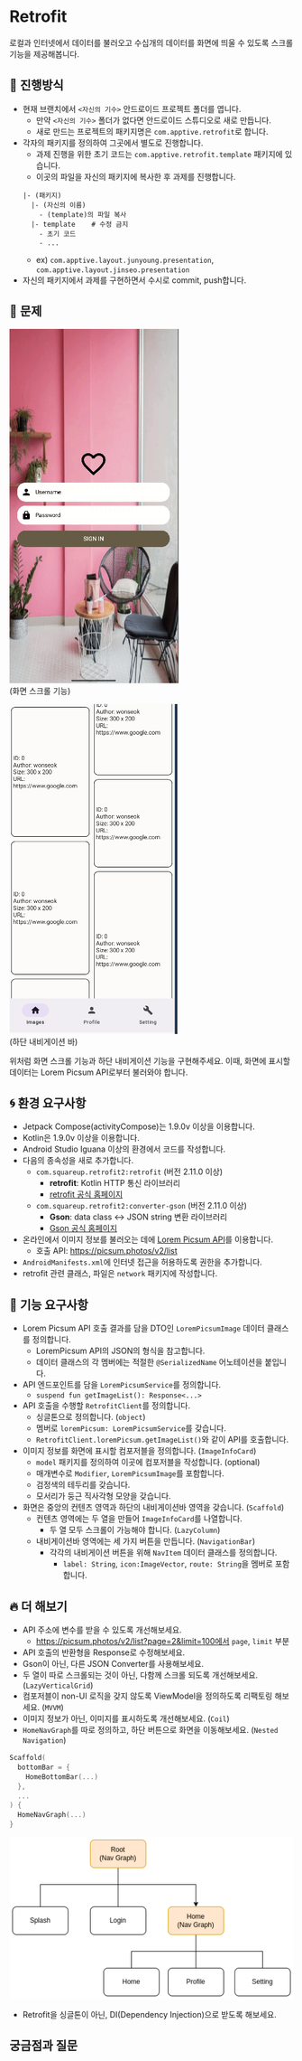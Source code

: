 # Retrofit
 로컬과 인터넷에서 데이터를 불러오고 수십개의 데이터를 화면에 띄울 수 있도록 스크롤 기능을 제공해봅니다.

## 📐 진행방식
- 현재 브랜치에서 `<자신의 기수>` 안드로이드 프로젝트 폴더를 엽니다.
  - 만약 `<자신의 기수>` 폴더가 없다면 안드로이드 스튜디오로 새로 만듭니다.
  - 새로 만드는 프로젝트의 패키지명은 `com.apptive.retrofit`로 합니다.
- 각자의 패키지를 정의하여 그곳에서 별도로 진행합니다. 
  - 과제 진행을 위한 초기 코드는 `com.apptive.retrofit.template` 패키지에 있습니다. 
  - 이곳의 파일을 자신의 패키지에 복사한 후 과제를 진행합니다.
  ```plain
  |- (패키지)
    |- (자신의 이름)
      - (template)의 파일 복사
    |- template    # 수정 금지
      - 초기 코드
      - ...
  ```
  - ex) `com.apptive.layout.junyoung.presentation`, `com.apptive.layout.jinseo.presentation`
- 자신의 패키지에서 과제를 구현하면서 수시로 commit, push합니다.

## 📑 문제
![lazy-column](./images/02-scrollable-lazy-column.gif)  
(화면 스크롤 기능)

![nested-navigation](./images/03-nested-nav-problem.gif)  
(하단 내비게이션 바)

위처럼 화면 스크롤 기능과 하단 내비게이션 기능을 구현해주세요. 이때, 화면에 표시할 데이터는 Lorem Picsum API로부터 불러와야 합니다.


## 🌀 환경 요구사항
- Jetpack Compose(activityCompose)는 1.9.0v 이상을 이용합니다.
- Kotlin은 1.9.0v 이상을 이용합니다.
- Android Studio Iguana 이상의 환경에서 코드를 작성합니다.
- 다음의 종속성을 새로 추가합니다.
  - `com.squareup.retrofit2:retrofit` (버전 2.11.0 이상)
    - **retrofit**: Kotlin HTTP 통신 라이브러리
    - [retrofit 공식 홈페이지](https://square.github.io/retrofit/)
  - `com.squareup.retrofit2:converter-gson` (버전 2.11.0 이상)
    - **Gson**: data class <-> JSON string 변환 라이브러리
    - [Gson 공식 홈페이지](https://github.com/google/gson)
- 온라인에서 이미지 정보를 불러오는 데에 [Lorem Picsum API](https://picsum.photos/)를 이용합니다.
  - 호출 API: https://picsum.photos/v2/list
- `AndroidManifests.xml`에 인터넷 접근을 허용하도록 권한을 추가합니다.
- retrofit 관련 클래스, 파일은 `network` 패키지에 작성합니다.

## 🧸 기능 요구사항
- Lorem Picsum API 호출 결과를 담을 DTO인 `LoremPicsumImage` 데이터 클래스를 정의합니다.
  - LoremPicsum API의 JSON의 형식을 참고합니다.
  - 데이터 클래스의 각 멤버에는 적절한 `@SerializedName` 어노테이션을 붙입니다.
- API 엔드포인트를 담을 `LoremPicsumService`를 정의합니다.
  - `suspend fun getImageList(): Response<...>`
- API 호출을 수행할 `RetrofitClient`를 정의합니다.
  - 싱글톤으로 정의합니다. (`object`)
  - 멤버로 `loremPicsum: LoremPicsumService`를 갖습니다.
  - `RetrofitClient.loremPicsum.getImageList()`와 같이 API를 호출합니다.
- 이미지 정보를 화면에 표시할 컴포저블을 정의합니다. (`ImageInfoCard`)
  - `model` 패키지를 정의하여 이곳에 컴포저블을 작성합니다. (optional)
  - 매개변수로 `Modifier`, `LoremPicsumImage`를 포함합니다.
  - 검정색의 테두리를 갖습니다.
  - 모서리가 둥근 직사각형 모양을 갖습니다.
- 화면은 중앙의 컨텐츠 영역과 하단의 내비게이션바 영역을 갖습니다. (`Scaffold`)
  - 컨텐츠 영역에는 두 열을 만들어 `ImageInfoCard`를 나열합니다.
    - 두 열 모두 스크롤이 가능해야 합니다. (`LazyColumn`)
  - 내비게이션바 영역에는 세 가지 버튼을 만듭니다. (`NavigationBar`)
    - 각각의 내비게이션 버튼을 위해 `NavItem` 데이터 클래스를 정의합니다.
      - `label: String`, `icon:ImageVector`, `route: String`을 멤버로 포함합니다.

## 🔥 더 해보기
- API 주소에 변수를 받을 수 있도록 개선해보세요.
  - https://picsum.photos/v2/list?page=2&limit=100에서 `page`, `limit` 부분 
- API 호출의 반환형을 Response로 수정해보세요. 
- Gson이 아닌, 다른 JSON Converter를 사용해보세요. 
- 두 열이 따로 스크롤되는 것이 아닌, 다함께 스크롤 되도록 개선해보세요. (`LazyVerticalGrid`)
- 컴포저블이 non-UI 로직을 갖지 않도록 ViewModel을 정의하도록 리팩토링 해보세요. (`MVVM`)
- 이미지 정보가 아닌, 이미지를 표시하도록 개선해보세요. (`Coil`)
- `HomeNavGraph`를 따로 정의하고, 하단 버튼으로 화면을 이동해보세요. (`Nested Navigation`)
```kotlin
Scaffold(
  bottomBar = {
    HomeBottomBar(...)  
  },
  ...
) {
  HomeNavGraph(...)
}
```  
![nested navgraph](./images/01-nested-nav-graph.png)  
- Retrofit을 싱글톤이 아닌, DI(Dependency Injection)으로 받도록 해보세요.

## 궁금점과 질문

